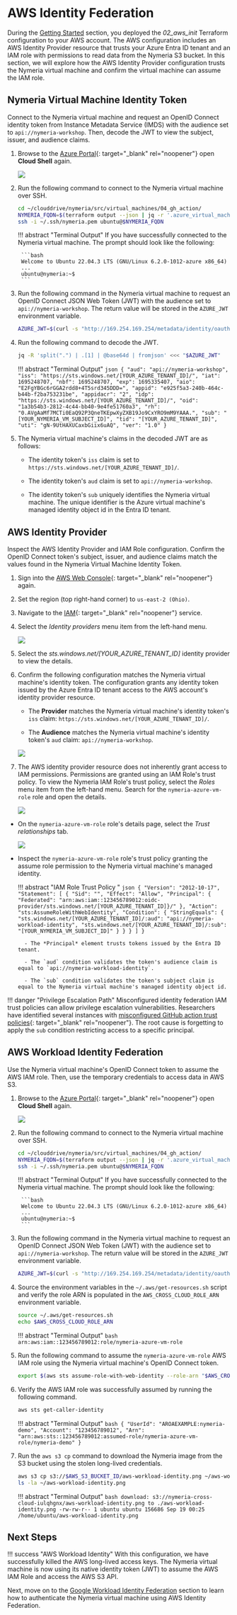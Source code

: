 # AWS Identity Federation

During the [Getting Started](./getting_started.md) section, you deployed the *02_aws_init* Terraform configuration to your AWS account. The AWS configuration includes an AWS Identity Provider resource that trusts your Azure Entra ID tenant and an IAM role with permissions to read data from the Nymeria S3 bucket. In this section, we will explore how the AWS Identity Provider configuration trusts the Nymeria virtual machine and confirm the virtual machine can assume the IAM role.

## Nymeria Virtual Machine Identity Token

Connect to the Nymeria virtual machine and request an OpenID Connect identity token from Instance Metadata Service (IMDS) with the audience set to `api://nymeria-workshop`. Then, decode the JWT to view the subject, issuer, and audience claims.

1. Browse to the [Azure Portal](https://portal.azure.com/){: target="_blank" rel="noopener"} open **Cloud Shell** again.

    ![](./img/az-portal.png)

1. Run the following command to connect to the Nymeria virtual machine over SSH.

    ```bash
    cd ~/clouddrive/nymeria/src/virtual_machines/04_gh_action/
    NYMERIA_FQDN=$(terraform output --json | jq -r '.azure_virtual_machine_fqdn.value')
    ssh -i ~/.ssh/nymeria.pem ubuntu@$NYMERIA_FQDN
    ```

    !!! abstract "Terminal Output"
        If you have successfully connected to the Nymeria virtual machine. The prompt should look like the following:

        ```bash
        Welcome to Ubuntu 22.04.3 LTS (GNU/Linux 6.2.0-1012-azure x86_64)
        ...
        ubuntu@nymeria:~$
        ```

1. Run the following command in the Nymeria virtual machine to request an OpenID Connect JSON Web Token (JWT) with the audience set to `api://nymeria-workshop`. The return value will be stored in the `AZURE_JWT` environment variable.

    ```bash
    AZURE_JWT=$(curl -s "http://169.254.169.254/metadata/identity/oauth2/token?api-version=2018-02-01&resource=api://nymeria-workshop" -H "Metadata: true" | jq -r '.access_token')
    ```

1. Run the following command to decode the JWT.

    ```bash
    jq -R 'split(".") | .[1] | @base64d | fromjson' <<< "$AZURE_JWT"
    ```

    !!! abstract "Terminal Output"
        ```json
        {
          "aud": "api://nymeria-workshop",
          "iss": "https://sts.windows.net/[YOUR_AZURE_TENANT_ID]/",
          "iat": 1695248707,
          "nbf": 1695248707,
          "exp": 1695335407,
          "aio": "E2FgYBGc6rGGA2rdd8+4T5srd345DDD=",
          "appid": "e925f5a3-240b-464c-b44b-f2ba753231be",
          "appidacr": "2",
          "idp": "https://sts.windows.net/[YOUR_AZURE_TENANT_ID]/",
          "oid": "1a3b54b3-2812-4c44-bb40-9e4fe51760a3",
          "rh": "0.AVgAaMf7MCTi0EaQ92P3QneTKEpwXyZXB19Jo9CxYRO9mM9YAAA.",
          "sub": "[YOUR_NYMERIA_VM_SUBJECT_ID]",
          "tid": "[YOUR_AZURE_TENANT_ID]",
          "uti": "gN-9UtHAXUCaxbGiix6uAQ",
          "ver": "1.0"
        }
        ```

1. The Nymeria virtual machine's claims in the decoded JWT are as follows:

    - The identity token's `iss` claim is set to `https://sts.windows.net/[YOUR_AZURE_TENANT_ID]/`.

    - The identity token's `aud` claim is set to `api://nymeria-workshop`.

    - The identity token's `sub` uniquely identifies the Nymeria virtual machine. The unique identifier is the Azure virtual machine's managed identity object id in the Entra ID tenant.

## AWS Identity Provider

Inspect the AWS Identity Provider and IAM Role configuration. Confirm the OpenID Connect token's subject, issuer, and audience claims match the values found in the Nymeria Virtual Machine Identity Token.

1. Sign into the [AWS Web Console](https://console.aws.amazon.com/){: target="_blank" rel="noopener"} again.

1. Set the region (top right-hand corner) to `us-east-2 (Ohio)`.

1. Navigate to the [IAM](https://console.aws.amazon.com/iam/home?region=us-east-2#/home){: target="_blank" rel="noopener"} service.

1. Select the *Identity providers* menu item from the left-hand menu.

    ![](./img/aws-identity-providers.png)

1. Select the *sts.windows.net/[YOUR_AZURE_TENANT_ID]* identity provider to view the details.

1. Confirm the following configuration matches the Nymeria virtual machine's identity token. The configuration grants any identity token issued by the Azure Entra ID tenant access to the AWS account's identity provider resource.

    - The **Provider** matches the Nymeria virtual machine's identity token's `iss` claim: `https://sts.windows.net/[YOUR_AZURE_TENANT_ID]/`.

    - The **Audience** matches the Nymeria virtual machine's identity token's `aud` claim: `api://nymeria-workshop`.

    ![](./img/aws-windows-idp.png)

1. The AWS identity provider resource does not inherently grant access to IAM permissions. Permissions are granted using an IAM Role's trust policy. To view the Nymeria IAM Role's trust policy, select the *Roles* menu item from the left-hand menu. Search for the `nymeria-azure-vm-role` role and open the details.

    ![](./img/aws-iam-role.png)

- On the `nymeria-azure-vm-role` role's details page, select the *Trust relationships* tab.

    ![](./img/aws-iam-role-trust.png)

- Inspect the `nymeria-azure-vm-role` role's trust policy granting the assume role permission to the Nymeria virtual machine's managed identity.

    !!! abstract "IAM Role Trust Policy "
        ```json
        {
          "Version": "2012-10-17",
          "Statement": [
            {
              "Sid": "",
              "Effect": "Allow",
              "Principal": {
                "Federated": "arn:aws:iam::123456789012:oidc-provider/sts.windows.net/[YOUR_AZURE_TENANT_ID]}/"
              },
              "Action": "sts:AssumeRoleWithWebIdentity",
              "Condition": {
                "StringEquals": {
                    "sts.windows.net/[YOUR_AZURE_TENANT_ID]/:aud": "api://nymeria-workload-identity",
                    "sts.windows.net/[YOUR_AZURE_TENANT_ID]/:sub": "[YOUR_NYMERIA_VM_SUBJECT_ID]"
                }
              }
            }
          ]
        }
        ```

        - The *Principal* element trusts tokens issued by the Entra ID tenant.
        
        - The `aud` condition validates the token's audience claim is equal to `api://nymeria-workload-identity`.
        
        - The `sub` condition validates the token's subject claim is equal to the Nymeria virtual machine's managed identity object id.

!!! danger "Privilege Escalation Path"
    Misconfigured identity federation IAM trust policies can allow privilege escalation vulnerabilities. Researchers have identified several instances with [misconfigured GitHub action trust policies](https://www.wiz.io/blog/a-security-community-success-story-of-mitigating-a-misconfiguration){: target="_blank" rel="noopener"}. The root cause is forgetting to apply the `sub` condition restricting access to a specific principal.

## AWS Workload Identity Federation

Use the Nymeria virtual machine's OpenID Connect token to assume the AWS IAM role. Then, use the temporary credentials to access data in AWS S3.

1. Browse to the [Azure Portal](https://portal.azure.com/){: target="_blank" rel="noopener"} open **Cloud Shell** again.

    ![](./img/az-portal.png)

1. Run the following command to connect to the Nymeria virtual machine over SSH.

    ```bash
    cd ~/clouddrive/nymeria/src/virtual_machines/04_gh_action/
    NYMERIA_FQDN=$(terraform output --json | jq -r '.azure_virtual_machine_fqdn.value')
    ssh -i ~/.ssh/nymeria.pem ubuntu@$NYMERIA_FQDN
    ```

    !!! abstract "Terminal Output"
        If you have successfully connected to the Nymeria virtual machine. The prompt should look like the following:

        ```bash
        Welcome to Ubuntu 22.04.3 LTS (GNU/Linux 6.2.0-1012-azure x86_64)
        ...
        ubuntu@nymeria:~$
        ```

1. Run the following command in the Nymeria virtual machine to request an OpenID Connect JSON Web Token (JWT) with the audience set to `api://nymeria-workshop`. The return value will be stored in the `AZURE_JWT` environment variable.

    ```bash
    AZURE_JWT=$(curl -s "http://169.254.169.254/metadata/identity/oauth2/token?api-version=2018-02-01&resource=api://nymeria-workshop" -H "Metadata: true" | jq -r '.access_token')
    ```

1. Source the environment variables in the `~/.aws/get-resources.sh` script and verify the role ARN is populated in the `AWS_CROSS_CLOUD_ROLE_ARN` environment variable.

    ```bash
    source ~/.aws/get-resources.sh 
    echo $AWS_CROSS_CLOUD_ROLE_ARN
    ```

    !!! abstract "Terminal Output"
        ```bash
        arn:aws:iam::123456789012:role/nymeria-azure-vm-role
        ```

1. Run the following command to assume the `nymeria-azure-vm-role` AWS IAM role using the Nymeria virtual machine's OpenID Connect token.

    ```bash
    export $(aws sts assume-role-with-web-identity --role-arn "$AWS_CROSS_CLOUD_ROLE_ARN" --role-session-name "nymeria-demo" --web-identity-token "$AZURE_JWT" --duration-seconds 3600 --output text --query "[['AWS_ACCESS_KEY_ID',Credentials.AccessKeyId],['AWS_SECRET_ACCESS_KEY',Credentials.SecretAccessKey],['AWS_SESSION_TOKEN',Credentials.SessionToken]][*].join(\`=\`,@)")
    ```

1. Verify the AWS IAM role was successfully assumed by running the following command.

    ```bash
    aws sts get-caller-identity
    ```

    !!! abstract "Terminal Output"
        ```bash
        {
          "UserId": "AROAEXAMPLE:nymeria-demo",
          "Account": "123456789012",
          "Arn": "arn:aws:sts::123456789012:assumed-role/nymeria-azure-vm-role/nymeria-demo"
        }
        ```

1. Run the `aws s3 cp` command to download the Nymeria image from the S3 bucket using the stolen long-lived credentials.

    ```bash
    aws s3 cp s3://$AWS_S3_BUCKET_ID/aws-workload-identity.png ~/aws-workload-identity.png
    ls -la ~/aws-workload-identity.png
    ```

    !!! abstract "Terminal Output"
        ```bash
        download: s3://nymeria-cross-cloud-iulqhgnx/aws-workload-identity.png to ./aws-workload-identity.png
        -rw-rw-r-- 1 ubuntu ubuntu 156686 Sep 19 00:25 /home/ubuntu/aws-workload-identity.png
        ```

## Next Steps

!!! success "AWS Workload Identity"
    With this configuration, we have successfully killed the AWS long-lived access keys. The Nymeria virtual machine is now using its native identity token (JWT) to assume the AWS IAM Role and access the AWS S3 API.

Next, move on to the [Google Workload Identity Federation](./gcp.md) section to learn how to authenticate the Nymeria virtual machine using AWS Identity Federation.
